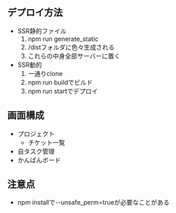 ## デプロイ方法
- SSR静的ファイル
    1. npm run generate_static
    2. /distフォルダに色々生成される
    3. これらの中身全部サーバーに置く
- SSR動的
    1. 一通りclone
    2. npm run buildでビルド
    3. npm run startでデプロイ




## 画面構成
- プロジェクト
    - チケット一覧
- 自タスク管理
- かんばんボード


## 注意点
- npm installで--unsafe_perm=trueが必要なことがある